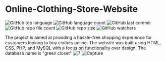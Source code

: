 # Online-Clothing-Store-Website
![GitHub top language](https://img.shields.io/github/languages/top/shihabmuhtasim/Online-Clothing-Store-Website?color=CC99FF) 
![GitHub language count](https://img.shields.io/github/languages/count/shihabmuhtasim/Online-Clothing-Store-Website?color=CC99FF) 
![GitHub last commit](https://img.shields.io/github/last-commit/shihabmuhtasim/Online-Clothing-Store-Website?color=CC99FF) 
![GitHub repo file count](https://img.shields.io/github/directory-file-count/shihabmuhtasim/Online-Clothing-Store-Website?color=CC99FF)
![GitHub repo size](https://img.shields.io/github/repo-size/shihabmuhtasim/Online-Clothing-Store-Website?color=CC99FF)
![GitHub watchers](https://img.shields.io/github/watchers/shihabmuhtasim/Online-Clothing-Store-Website?style=social)

The project is aimed at providing a hassle-free shopping experience for customers looking to buy clothes online. The website was built using HTML, CSS, PHP, and MySQL with a focus on functionality over design.
The database name is "green closet"
![7](https://user-images.githubusercontent.com/92597456/233393205-ac9180c5-ad3d-47e4-8505-8c43eec2879e.png)
![Capture](https://user-images.githubusercontent.com/92597456/232618394-30b5d51d-dd14-4500-9494-477f2bc76b01.PNG)
